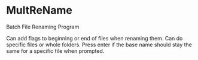 # MultReName
Batch File Renaming Program

Can add flags to beginning or end of files when renaming them. Can do specific files or whole folders. Press enter if the base name should stay the same for a specific file when prompted.
